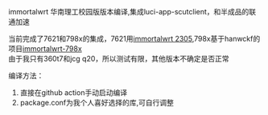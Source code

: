 immortalwrt 华南理工校园版版本编译,集成luci-app-scutclient，和半成品的联通加速

当前完成了7621和798x的集成，7621用[immortalwrt 2305](https://github.com/immortalwrt/immortalwrt/tree/openwrt-23.05),798x基于hanwckf的项目[immortalwrt-798x](https://github.com/hanwckf/immortalwrt-mt798x)  
由于我只有360t7和jcg q20，所以测试有限，其他版本不确定是否正常  

编译方法：  
1. 直接在github action手动启动编译  
2. package.conf为我个人喜好选择的库,可自行调整 
